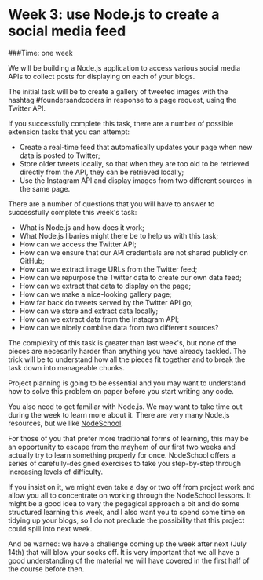 # Week 3: use Node.js to create a social media feed

###Time: one week

We will be building a Node.js application to access various social media APIs to collect posts for displaying on each of your blogs. 

The initial task will be to create a gallery of tweeted images with the hashtag #foundersandcoders in response to a page request, using the Twitter API.

If you successfully complete this task, there are a number of possible extension tasks that you can attempt:

* Create a real-time feed that automatically updates your page when new data is posted to Twitter;
* Store older tweets locally, so that when they are too old to be retrieved directly from the API, they can be retrieved locally;
* Use the Instagram API and display images from two different sources in the same page.

There are a number of questions that you will have to answer to successfully complete this week's task:

* What is Node.js and how does it work;
* What Node.js libaries might there be to help us with this task;
* How can we access the Twitter API;
* How can we ensure that our API credentials are not shared publicly on GitHub;
* How can we extract image URLs from the Twitter feed;
* How can we repurpose the Twitter data to create our own data feed; 
* How can we extract that data to display on the page;
* How can we make a nice-looking gallery page;
* How far back do tweets served by the Twitter API go;
* How can we store and extract data locally;
* How can we extract data from the Instagram API;
* How can we nicely combine data from two different sources?

The complexity of this task is greater than last week's, but none of the pieces are necesarily harder than anything you have already tackled. The trick will be to understand how all the pieces fit together and to break the task down into manageable chunks.

Project planning is going to be essential and you may want to understand how to solve this problem on paper before you start writing any code.

You also need to get familiar with Node.js. We may want to take time out during the week to learn more about it. There are very many Node.js resources, but we like [NodeSchool](http://nodeschool.io/). 

For those of you that prefer more traditional forms of learning, this may be an opportunity to escape from the mayhem of our first two weeks and actually try to learn something properly for once. NodeSchool offers a series of carefully-designed exercises to take you step-by-step through increasing levels of difficulty. 

If you insist on it, we might even take a day or two off from project work and allow you all to concentrate on working through the NodeSchool lessons. It might be a good idea to vary the pegagical approach a bit and do some structured learning this week, and I also want you to spend some time on tidying up your blogs, so I do not preclude the possibility that this project could spill into next week.

And be warned: we have a challenge coming up the week after next (July 14th) that will blow your socks off. It is very important that we all have a good understanding of the material we will have covered in the first half of the course before then.


